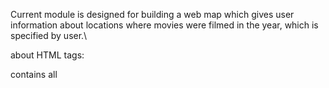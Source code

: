 Current module is designed for building a web map which gives user information about locations where movies were filmed in the year, which is specified by user.\

about HTML tags:
<head>
contains all <style>,  <script> tags and other small details

<meta>
provides metadata about HTML document

<script>
connects the JS code

<link>
links CSS files to HTML code

<body>
contains the div class of the map and its id

<div>
section of HTML document (here this is the map)

<script>
the main part of HTML document which represents the map structure


The map contains 3 layers. First is the map itself. Second - population, which paints the country's territory depending on its population. Third - markers layer that shows where movies were filmed along with their name and location.
